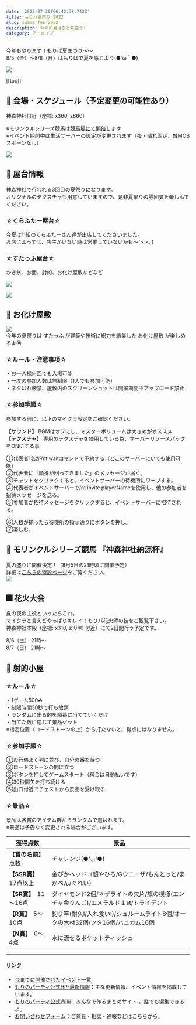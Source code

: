 ```yaml
---
date: '2022-07-30T06:42:38.742Z'
title: もりパ夏祭り 2022
slug: summerfes-2022
description: 今年の夏はひと味違う!
category: アーカイブ
---
```

今年もやります！もりぱ夏まつり～～  
8/5（金）～8/8（日）はもりぱで夏を感じよう(●´ω｀●)

![](/img/2022夏祭り1.png)

[[toc]]

## 🚩 会場・スケジュール（予定変更の可能性あり）

神森神社付近（座標: x360, z860）

※モリンクルシリーズ競馬は[競馬場にて開催](https://wiki.morino.party/keiba/)します  
※イベント期間中は生活サーバーの設定が変更されます（夜・晴れ固定、敵MOBスポーンなし）

![](/img/2022夏祭り2.png)

## 🥤 屋台情報

神森神社で行われる3回目の夏祭りになります。  
オリジナルのテクスチャも用意していますので、是非夏祭りの雰囲気を楽しんでください。

### ☆くらふたー屋台☆

  今夏は11組のくらふたーさん達が出店してくださいました。  
  お店によっては、店主がいない時は営業していないかも～(>_<。)

### ☆すたっふ屋台☆

  かき氷、お面、射的、お化け屋敷などなど

![](/img/2022夏祭り3.png)

![](/img/2022夏祭り4.png)

## 👻 お化け屋敷

![](/img/2022夏祭りおばけ.png)  
今年の夏祭りは すたっふ が建築や技術に総力を結集した お化け屋敷 が楽しめるよ😝

### ☆ルール・注意事項☆

・お一人様何回でも入場可能  
・一度の参加人数は無制限（1人でも参加可能）  
・ネタばれ厳禁、屋敷内のスクリーンショットは開催期間中アップロード禁止


### ☆参加手順☆

参加する前に、以下のマイクラ設定をご確認ください。

**【サウンド】** BGMはオフにし、マスターボリュームは大きめがオススメ  
**【テクスチャ】** 専用のテクスチャを使用している為、サーバーリソースパックをONにする事

①代表者1名が/nt waitコマンドで予約する（どこのサーバーにいても使用可能）  
②代表者に「順番が回ってきました」のメッセージが届く。  
③チャットをクリックすると、イベントサーバーの待機所にワープする。  
④代表者がイベントサーバーで/nt invite playerNameを使用し、他の参加者を招待メッセージを送る。  
⑤参加者が招待メッセージをクリックすると、イベントサーバーに招待される。

⑥人数が揃ったら待機所の指示通りにボタンを押し。  
⑦楽しむ。

## 🐴 モリンクルシリーズ競馬 『神森神社納涼杯』

夏の盛りに開催決定！（8月5日の21時頃に開催予定）  
詳細は[こちらの特設ページ](https://wiki.morino.party/keiba/)をご覧ください。  
![](/img/keibajo.png)

## 🎆 花火大会

夏の夜の主役といったらこれ。  
マイクラと言えどやっぱりキレイ！もりパ花火師の技をご観覧下さい。　  
神森神社本殿（座標: x310, z1040 付近）にて2日間行う予定です。

8/6（土） 21時～  
8/7（日） 21時～  

## 🏹 射的小屋

### ☆ルール☆

・1ゲーム500☘  
・制限時間30秒で打ち放題  
・ランダムに出る的を順番に当てていくだけ  
・当てた数に応じて景品ゲット  
※指定位置（ロードストーンの上）から打たないと、得点にはなりません。

### ☆参加手順☆

①お行儀よく列に並び、自分の番を待つ  
②ロードストーンの間に立つ  
③ボタンを押してゲームスタート（料金は自動払いです）  
④30秒間矢を打ち続ける  
⑤出口付近でチェストから景品を受け取る  

### ☆景品☆

景品は各賞のアイテム群からランダムで選ばれます。  
※景品は予告なく変更される場合がございます。

| 獲得点数           | 景品                                                                                   |
| ------------------ | -------------------------------------------------------------------------------------- |
| **【賞の名前】**　点数 | チャレンジ(●'◡'●)                                                                     |
| **【SSR賞】**　17点以上 | 金ぴかヘッド（超やひろ/Gウニーザ/もんとっと/まかぺん/ぐれい）                              |
| **【SR賞】**　11～16点  | ダイヤモンド2個/ネザライトの欠片/旗の模様(エンチャ金りんご)/エメラルド１st/トライデント         |
| **【R賞】**　5～10点    | 釣り竿(耐久Ⅰ/入れ食いⅠ)/シュルームライト8個/オークの木材32個/ツタ16個/ハニカム16個             |
| **【N賞】**　0～4点     | 水に流せるポケットティッシュ                                                             |

---

#### リンク

* [今までに開催されたイベント一覧](https://wiki.morino.party/old-event)  
* [もりのパーティ公式HP-最新情報](https://morino.party/news/add-news/)：主な更新情報、イベント情報を掲載しています。  
* [もりのパーティ公式Wiki](https://wiki.morino.party)：みんなで作るまとめサイト 。誰でも編集できるよ。  
* [お問い合わせフォーム](https://forms.gle/GpYYVKpYkXgjQCmU7)：ご意見・相談・通報などはこちらから。